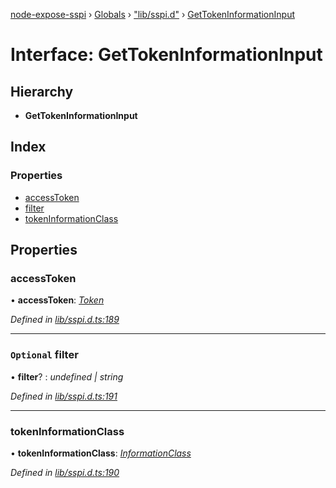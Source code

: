 [node-expose-sspi](../README.md) › [Globals](../globals.md) › ["lib/sspi.d"](../modules/_lib_sspi_d_.md) › [GetTokenInformationInput](_lib_sspi_d_.gettokeninformationinput.md)

# Interface: GetTokenInformationInput

## Hierarchy

* **GetTokenInformationInput**

## Index

### Properties

* [accessToken](_lib_sspi_d_.gettokeninformationinput.md#accesstoken)
* [filter](_lib_sspi_d_.gettokeninformationinput.md#optional-filter)
* [tokenInformationClass](_lib_sspi_d_.gettokeninformationinput.md#tokeninformationclass)

## Properties

###  accessToken

• **accessToken**: *[Token](../modules/_lib_sspi_d_.md#token)*

*Defined in [lib/sspi.d.ts:189](https://github.com/jlguenego/node-expose-sspi/blob/9a7ed80/lib/sspi.d.ts#L189)*

___

### `Optional` filter

• **filter**? : *undefined | string*

*Defined in [lib/sspi.d.ts:191](https://github.com/jlguenego/node-expose-sspi/blob/9a7ed80/lib/sspi.d.ts#L191)*

___

###  tokenInformationClass

• **tokenInformationClass**: *[InformationClass](../modules/_lib_sspi_d_.md#informationclass)*

*Defined in [lib/sspi.d.ts:190](https://github.com/jlguenego/node-expose-sspi/blob/9a7ed80/lib/sspi.d.ts#L190)*
